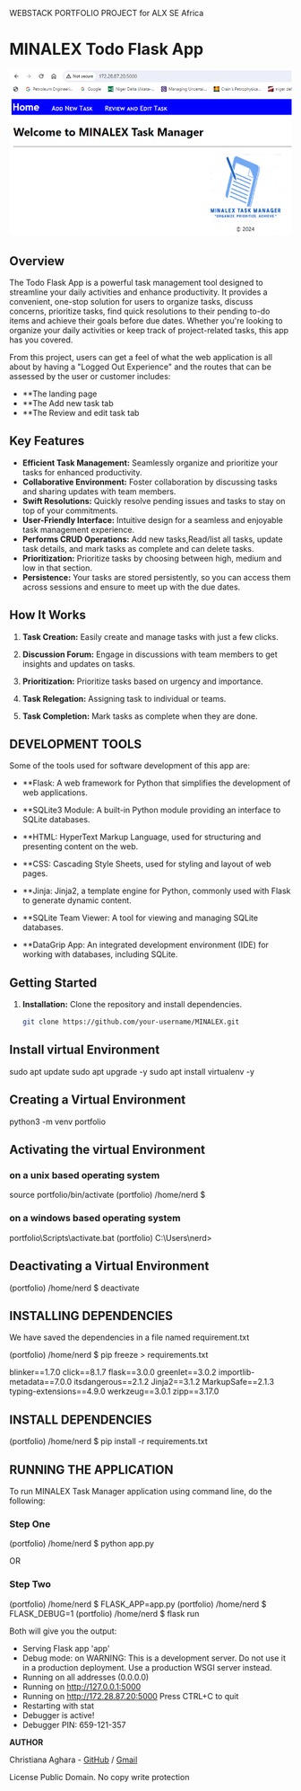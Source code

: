 WEBSTACK PORTFOLIO PROJECT for ALX SE Africa


# MINALEX Todo Flask App

![Task Manager App Logo](https://github.com/Obianuju23/MINALEX/blob/main/shots/HOMEPAGE.PNG?raw=true)

## Overview

The Todo Flask App is a powerful task management tool designed to streamline your daily activities and enhance productivity. It provides a convenient, one-stop solution for users to organize tasks, discuss concerns, prioritize tasks, find quick resolutions to their pending to-do items and achieve their goals before due dates. Whether you're looking to organize your daily activities or keep track of project-related tasks, this app has you covered.

From this project, users can get a feel of what the web application is all about by having a "Logged Out Experience" and the routes that can be assessed by the user or customer includes:

- **The landing page
- **The Add new task tab
- **The Review and edit task tab

## Key Features

- **Efficient Task Management:** Seamlessly organize and prioritize your tasks for enhanced productivity.
- **Collaborative Environment:** Foster collaboration by discussing tasks and sharing updates with team members.
- **Swift Resolutions:** Quickly resolve pending issues and tasks to stay on top of your commitments.
- **User-Friendly Interface:** Intuitive design for a seamless and enjoyable task management experience.
- **Performs CRUD Operations:** Add new tasks,Read/list all tasks, update task details, and mark tasks as complete and can delete tasks.
- **Prioritization:** Prioritize tasks by choosing between high, medium and low in that section.
- **Persistence:** Your tasks are stored persistently, so you can access them across sessions and ensure to meet up with the due dates.


## How It Works

1. **Task Creation:**
   Easily create and manage tasks with just a few clicks.

2. **Discussion Forum:**
   Engage in discussions with team members to get insights and updates on tasks.

3. **Prioritization:**
   Prioritize tasks based on urgency and importance.

4. **Task Relegation:**
   Assigning task to individual or teams. 

5. **Task Completion:**
   Mark tasks as complete when they are done.

## DEVELOPMENT TOOLS

Some of the tools used for software development of this app are:

 
- **Flask: A web framework for Python that simplifies the development of web applications.

- **SQLite3 Module: A built-in Python module providing an interface to SQLite databases.

- **HTML: HyperText Markup Language, used for structuring and presenting content on the web.

- **CSS: Cascading Style Sheets, used for styling and layout of web pages.

- **Jinja: Jinja2, a template engine for Python, commonly used with Flask to generate dynamic content.

- **SQLite Team Viewer: A tool for viewing and managing SQLite databases.

- **DataGrip App: An integrated development environment (IDE) for working with databases, including SQLite.


## Getting Started

1. **Installation:**
   Clone the repository and install dependencies.

   ```bash
   git clone https://github.com/your-username/MINALEX.git
   
## Install virtual Environment
sudo apt update
sudo apt upgrade -y
sudo apt install virtualenv -y

## Creating a Virtual Environment
python3 -m venv portfolio

## Activating the virtual Environment

### on a unix based operating system
source portfolio/bin/activate
(portfolio) /home/nerd $

### on a windows based operating system
portfolio\Scripts\activate.bat
(portfolio) C:\Users\nerd>

## Deactivating a Virtual Environment
(portfolio) /home/nerd $ deactivate
   
## INSTALLING DEPENDENCIES
We have saved the dependencies in a file named requirement.txt

(portfolio) /home/nerd $ pip freeze > requirements.txt

blinker==1.7.0
click==8.1.7
flask==3.0.0
greenlet==3.0.2
importlib-metadata==7.0.0
itsdangerous==2.1.2
Jinja2==3.1.2
MarkupSafe==2.1.3
typing-extensions==4.9.0
werkzeug==3.0.1
zipp==3.17.0

## INSTALL DEPENDENCIES
(portfolio) /home/nerd $ pip install -r requirements.txt

## RUNNING THE APPLICATION
To run MINALEX Task Manager application using command line, do the following:

### Step One
(portfolio) /home/nerd $ python app.py

OR

### Step Two
(portfolio) /home/nerd $ FLASK_APP=app.py
(portfolio) /home/nerd $ FLASK_DEBUG=1
(portfolio) /home/nerd $ flask run

Both will give you the output:

 * Serving Flask app 'app'
 * Debug mode: on
WARNING: This is a development server. Do not use it in a production deployment. Use a production WSGI server instead.
 * Running on all addresses (0.0.0.0)
 * Running on http://127.0.0.1:5000
 * Running on http://172.28.87.20:5000
Press CTRL+C to quit
 * Restarting with stat
 * Debugger is active!
 * Debugger PIN: 659-121-357

**AUTHOR**

Christiana Aghara - [GitHub](https://github.com/Obianuju23) / [Gmail](mailto:obianujunmoh@gmail.com)

License
Public Domain. No copy write protection
